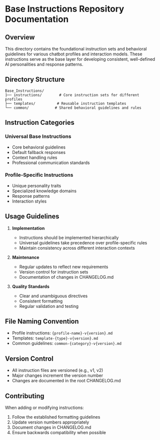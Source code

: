 # Base Instructions Repository Documentation

## Overview

This directory contains the foundational instruction sets and behavioral guidelines for various chatbot profiles and interaction models. These instructions serve as the base layer for developing consistent, well-defined AI personalities and response patterns.

## Directory Structure

```
Base_Instructions/
├── instructions/        # Core instruction sets for different profiles
├── templates/          # Reusable instruction templates
└── common/            # Shared behavioral guidelines and rules
```

## Instruction Categories

### Universal Base Instructions

- Core behavioral guidelines
- Default fallback responses
- Context handling rules
- Professional communication standards

### Profile-Specific Instructions

- Unique personality traits
- Specialized knowledge domains
- Response patterns
- Interaction styles

## Usage Guidelines

1. **Implementation**
   - Instructions should be implemented hierarchically
   - Universal guidelines take precedence over profile-specific rules
   - Maintain consistency across different interaction contexts

2. **Maintenance**
   - Regular updates to reflect new requirements
   - Version control for instruction sets
   - Documentation of changes in CHANGELOG.md

3. **Quality Standards**
   - Clear and unambiguous directives
   - Consistent formatting
   - Regular validation and testing

## File Naming Convention

- Profile instructions: `{profile-name}-v{version}.md`
- Templates: `template-{type}-v{version}.md`
- Common guidelines: `common-{category}-v{version}.md`

## Version Control

- All instruction files are versioned (e.g., v1, v2)
- Major changes increment the version number
- Changes are documented in the root CHANGELOG.md

## Contributing

When adding or modifying instructions:

1. Follow the established formatting guidelines
1. Update version numbers appropriately
1. Document changes in CHANGELOG.md
1. Ensure backwards compatibility when possible

